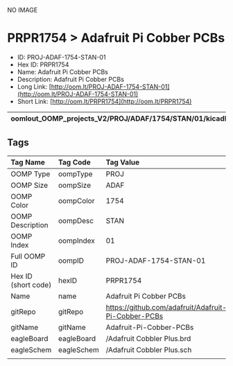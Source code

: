 


  
NO IMAGE  
# PRPR1754 > Adafruit Pi Cobber PCBs

- ID: PROJ-ADAF-1754-STAN-01
- Hex ID: PRPR1754
- Name: Adafruit Pi Cobber PCBs
- Description: Adafruit Pi Cobber PCBs
- Long Link: [http://oom.lt/PROJ-ADAF-1754-STAN-01](http://oom.lt/PROJ-ADAF-1754-STAN-01)
- Short Link: [http://oom.lt/PRPR1754](http://oom.lt/PRPR1754)
  

|oomlout_OOMP_projects_V2/PROJ/ADAF/1754/STAN/01/kicadPcb3dFront.png|oomlout_OOMP_projects_V2/PROJ/ADAF/1754/STAN/01/kicadPcb3dBack.png|oomlout_OOMP_projects_V2/PROJ/ADAF/1754/STAN/01/kicadPcb3d.png||
| :---: | :---: | :---: | :---: |

## Tags
  

|Tag Name|Tag Code|Tag Value|
| :--- | :--- | :--- |
|OOMP Type|oompType|PROJ|
|OOMP Size|oompSize|ADAF|
|OOMP Color|oompColor|1754|
|OOMP Description|oompDesc|STAN|
|OOMP Index|oompIndex|01|
|Full OOMP ID|oompID|PROJ-ADAF-1754-STAN-01|
|Hex ID (short code)|hexID|PRPR1754|
|Name|name|Adafruit Pi Cobber PCBs|
|gitRepo|gitRepo|https://github.com/adafruit/Adafruit-Pi-Cobber-PCBs|
|gitName|gitName|Adafruit-Pi-Cobber-PCBs|
|eagleBoard|eagleBoard|/Adafruit Cobbler Plus.brd|
|eagleSchem|eagleSchem|/Adafruit Cobbler Plus.sch|
||||

